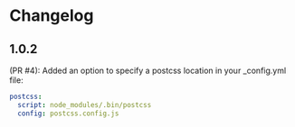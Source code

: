 # Changelog

## 1.0.2

(PR #4): Added an option to specify a postcss location in your _config.yml file:

```yml
postcss:
  script: node_modules/.bin/postcss
  config: postcss.config.js
```
